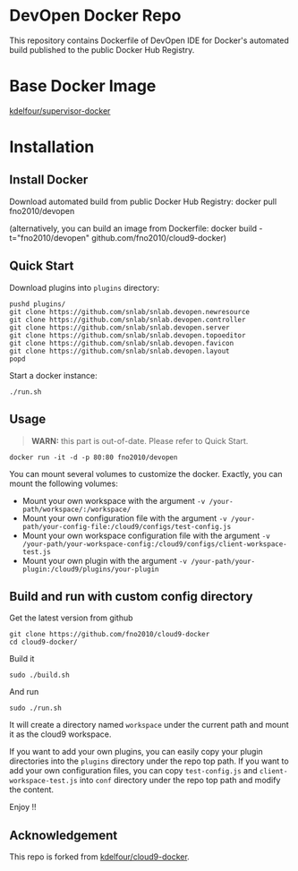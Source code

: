 DevOpen Docker Repo
===================

This repository contains Dockerfile of DevOpen IDE for Docker's automated build published to the public Docker Hub Registry.

# Base Docker Image
[kdelfour/supervisor-docker](https://registry.hub.docker.com/u/kdelfour/supervisor-docker/)

# Installation

## Install Docker

Download automated build from public Docker Hub Registry: docker pull fno2010/devopen

(alternatively, you can build an image from Dockerfile: docker build -t="fno2010/devopen" github.com/fno2010/cloud9-docker)

## Quick Start

Download plugins into `plugins` directory:

    pushd plugins/
    git clone https://github.com/snlab/snlab.devopen.newresource
    git clone https://github.com/snlab/snlab.devopen.controller
    git clone https://github.com/snlab/snlab.devopen.server
    git clone https://github.com/snlab/snlab.devopen.topoeditor
    git clone https://github.com/snlab/snlab.devopen.favicon
    git clone https://github.com/snlab/snlab.devopen.layout
    popd

Start a docker instance:

    ./run.sh

## Usage

> **WARN:** this part is out-of-date. Please refer to Quick Start.

    docker run -it -d -p 80:80 fno2010/devopen

You can mount several volumes to customize the docker. Exactly, you can mount the following volumes:

- Mount your own workspace with the argument `-v /your-path/workspace/:/workspace/`
- Mount your own configuration file with the argument `-v /your-path/your-config-file:/cloud9/configs/test-config.js`
- Mount your own workspace configuration file with the argument `-v /your-path/your-workspace-config:/cloud9/configs/client-workspace-test.js`
- Mount your own plugin with the argument `-v /your-path/your-plugin:/cloud9/plugins/your-plugin`

## Build and run with custom config directory

Get the latest version from github

    git clone https://github.com/fno2010/cloud9-docker
    cd cloud9-docker/

Build it

    sudo ./build.sh

And run

    sudo ./run.sh

It will create a directory named `workspace` under the current path and mount it as the cloud9 workspace.

If you want to add your own plugins, you can easily copy your plugin directories into the `plugins` directory under the repo top path. If you want to add your own configuration files, you can copy `test-config.js` and `client-workspace-test.js` into `conf` directory under the repo top path and modify the content.

Enjoy !!

## Acknowledgement

This repo is forked from [kdelfour/cloud9-docker](https://github.com/kdelfour/cloud9-docker).
